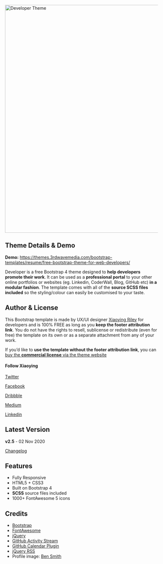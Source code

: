 [<img src="https://themes.3rdwavemedia.com/wp-content/uploads/2018/07/free-bootstrap-portfolio-theme-for-web-developers.jpg" alt="Developer Theme" width="750" />](https://themes.3rdwavemedia.com/bootstrap-templates/resume/free-bootstrap-theme-for-web-developers/)

Theme Details & Demo
--------------------

**Demo:** https://themes.3rdwavemedia.com/bootstrap-templates/resume/free-bootstrap-theme-for-web-developers/

Developer is a free Bootstrap 4 theme designed to **help developers promote their work**. It can be used as a **professional portal** to your other online portfolios or websites (eg. Linkedin, CoderWall, Blog, GitHub etc) **in a modular fashion**. The template comes with all of the **source SCSS files included** so the styling/colour can easily be customised to your taste.

Author & License
----------------

This Bootstrap template is made by UX/UI designer [Xiaoying Riley](https://twitter.com/3rdwave_themes) for developers and is 100% FREE as long as you **keep the footer attribution link**. You do not have the rights to resell, sublicense or redistribute (even for free) the template on its own or as a separate attachment from any of your work.

If you’d like to **use the template without the footer attribution link**, you can [buy the **commercial license** via the theme website](https://themes.3rdwavemedia.com/bootstrap-templates/resume/free-bootstrap-theme-for-web-developers/)

#### Follow Xiaoying

[Twitter](https://twitter.com/3rdwave_themes)

[Facebook](https://www.facebook.com/3rdwavethemes/)

[Dribbble](https://dribbble.com/Xiaoying)

[Medium](https://medium.com/@3rdwave_themes)

[Linkedin](https://uk.linkedin.com/in/xiaoying)

Latest Version
--------------

**v2.5** - 02 Nov 2020

[Changelog](https://themes.3rdwavemedia.com/bootstrap-templates/resume/free-bootstrap-theme-for-web-developers/?target=changelog)

Features
--------

-   Fully Responsive
-   HTML5 + CSS3
-   Built on Bootstrap 4
-   **SCSS** source files included
-   1000+ FontAwesome 5 icons

Credits
-------

-   [Bootstrap](http://getbootstrap.com/)
-   [FontAwesome](http://fortawesome.github.io/Font-Awesome/)
-   [jQuery](http://jquery.com/)
-   [GitHub Activity Stream](http://caseyscarborough.com/projects/github-activity/)
-   [GitHub Calendar Plugin](https://github.com/IonicaBizau/github-calendar)
-   [jQuery RSS](https://github.com/sdepold/jquery-rss)
-   Profile image: [Ben Smith](https://www.flickr.com/photos/dotbenjamin/2577394151)
